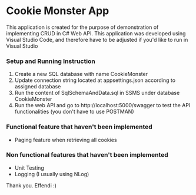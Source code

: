 # Cookie Monster App

This application is created for the purpose of demonstration of implementing CRUD in C# Web API. This application was developed using Visual Studio Code, and therefore have to be adjusted if you'd like to run in Visual Studio

### Setup and Running Instruction
1. Create a new SQL database with name CookieMonster
2. Update connection string located at appsettings.json according to assigned database
3. Run the content of SqlSchemaAndData.sql in SSMS under database CookieMonster
4. Run the web API and go to http://localhost:5000/swagger to test the API functionalities (you don't have to use POSTMAN)

### Functional feature that haven't been implemented
- Paging feature when retrieving all cookies

### Non functional features that haven't been implemented
- Unit Testing
- Logging (I usually using NLog)

Thank you.
Effendi :)